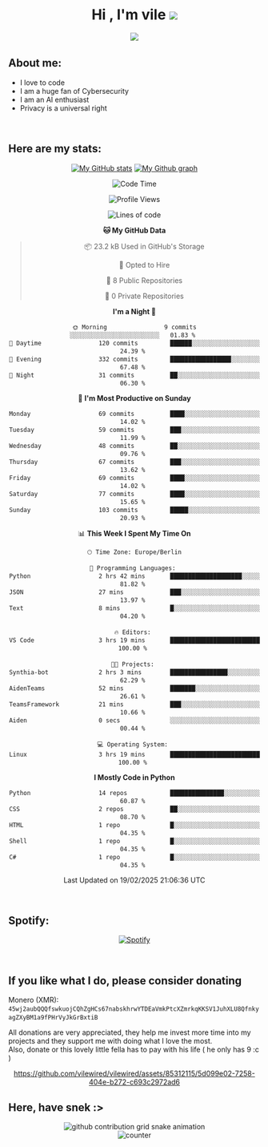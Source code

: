 <h1 align="center">Hi , I'm vile <img src="https://media.giphy.com/media/hvRJCLFzcasrR4ia7z/giphy.gif" width="35"></h1>
<p align="center">
  <a href="https://github.com/viledissociation"><img src="https://readme-typing-svg.demolab.com?font=Roboto+Mono&weight=300&size=28&duration=4000&pause=100&color=C109F7&center=true&vCenter=true&width=580&height=127&lines=I'm+a+programmer;I'm+an+AI+enthusiast;I'm+a+big+fan+of+Neural+Networks;I'm+interested+in+Computer+Science;I+love+Cybersecurity;By+the+way+I+use+Arch+%F0%9F%92%80"></a>
</p>

## About me:

- I love to code
- I am a huge fan of Cybersecurity
- I am an AI enthusiast
- Privacy is a universal right

<br>

## Here are my stats:

<div align="center">
    
 [![My GitHub stats](https://github-readme-stats.vercel.app/api?username=vilewired&count_private=true&show_icons=true&theme=radical)](https://github.com/vilewired)
 [![My Github graph](http://github-profile-summary-cards.vercel.app/api/cards/profile-details?username=vilewired&theme=radical)](https://github.com/vilewired)

<!--START_SECTION:waka-->
![Code Time](http://img.shields.io/badge/Code%20Time-413%20hrs%2048%20mins-blue)

![Profile Views](http://img.shields.io/badge/Profile%20Views-2-blue)

![Lines of code](https://img.shields.io/badge/From%20Hello%20World%20I%27ve%20Written-57.0%20thousand%20lines%20of%20code-blue)

**🐱 My GitHub Data** 

> 📦 23.2 kB Used in GitHub's Storage 
 > 
> 💼 Opted to Hire
 > 
> 📜 8 Public Repositories 
 > 
> 🔑 0 Private Repositories 
 > 
**I'm a Night 🦉** 

```text
🌞 Morning                9 commits           ░░░░░░░░░░░░░░░░░░░░░░░░░   01.83 % 
🌆 Daytime                120 commits         ██████░░░░░░░░░░░░░░░░░░░   24.39 % 
🌃 Evening                332 commits         █████████████████░░░░░░░░   67.48 % 
🌙 Night                  31 commits          ██░░░░░░░░░░░░░░░░░░░░░░░   06.30 % 
```
📅 **I'm Most Productive on Sunday** 

```text
Monday                   69 commits          ████░░░░░░░░░░░░░░░░░░░░░   14.02 % 
Tuesday                  59 commits          ███░░░░░░░░░░░░░░░░░░░░░░   11.99 % 
Wednesday                48 commits          ██░░░░░░░░░░░░░░░░░░░░░░░   09.76 % 
Thursday                 67 commits          ███░░░░░░░░░░░░░░░░░░░░░░   13.62 % 
Friday                   69 commits          ████░░░░░░░░░░░░░░░░░░░░░   14.02 % 
Saturday                 77 commits          ████░░░░░░░░░░░░░░░░░░░░░   15.65 % 
Sunday                   103 commits         █████░░░░░░░░░░░░░░░░░░░░   20.93 % 
```


📊 **This Week I Spent My Time On** 

```text
🕑︎ Time Zone: Europe/Berlin

💬 Programming Languages: 
Python                   2 hrs 42 mins       ████████████████████░░░░░   81.82 % 
JSON                     27 mins             ███░░░░░░░░░░░░░░░░░░░░░░   13.97 % 
Text                     8 mins              █░░░░░░░░░░░░░░░░░░░░░░░░   04.20 % 

🔥 Editors: 
VS Code                  3 hrs 19 mins       █████████████████████████   100.00 % 

🐱‍💻 Projects: 
Synthia-bot              2 hrs 3 mins        ████████████████░░░░░░░░░   62.29 % 
AidenTeams               52 mins             ███████░░░░░░░░░░░░░░░░░░   26.61 % 
TeamsFramework           21 mins             ███░░░░░░░░░░░░░░░░░░░░░░   10.66 % 
Aiden                    0 secs              ░░░░░░░░░░░░░░░░░░░░░░░░░   00.44 % 

💻 Operating System: 
Linux                    3 hrs 19 mins       █████████████████████████   100.00 % 
```

**I Mostly Code in Python** 

```text
Python                   14 repos            ███████████████░░░░░░░░░░   60.87 % 
CSS                      2 repos             ██░░░░░░░░░░░░░░░░░░░░░░░   08.70 % 
HTML                     1 repo              █░░░░░░░░░░░░░░░░░░░░░░░░   04.35 % 
Shell                    1 repo              █░░░░░░░░░░░░░░░░░░░░░░░░   04.35 % 
C#                       1 repo              █░░░░░░░░░░░░░░░░░░░░░░░░   04.35 % 
```




 Last Updated on 19/02/2025 21:06:36 UTC
<!--END_SECTION:waka-->
</div>
<br>

## Spotify:

<div align="center">

[![Spotify](https://whois-hoeless.vercel.app/api/spotify?background_color=0d1117&border_color=090d13)](https://open.spotify.com/user/heanchenhorst)
</div>

<br>

## If you like what I do, please consider donating

Monero (XMR): ```45wj2aubQQQfswkuojCQhZgHCs67nabskhrwYTDEaVmkPtcXZmrkqKKSV1JuhXLU8QfnkyagZXyBM1a9fPHrVyJkGrBxtiB```

All donations are very appreciated, they help me invest more time into my projects and they support me with doing what I love the most.  
Also, donate or this lovely little fella has to pay with his life (  he only has 9 :c  )

<div align="center">


https://github.com/vilewired/vilewired/assets/85312115/5d099e02-7258-404e-b272-c693c2972ad6


</div>

## Here, have snek :>
<div align="center">
<picture>
  <source media="(prefers-color-scheme: dark)" srcset="https://raw.githubusercontent.com/vilewired/vilewired/output/github-contribution-grid-snake-dark.svg">
  <source media="(prefers-color-scheme: light)" srcset="https://raw.githubusercontent.com/vilewired/vilewired/output/github-contribution-grid-snake.svg">
  <img alt="github contribution grid snake animation" src="https://raw.githubusercontent.com/vilewired/vilewired/output/github-contribution-grid-snake.svg">
</div>

<div align="center">
  <img src="https://moe-counter.glitch.me/get/@hoeless_count?theme=rule34" alt="counter" />
</div>
